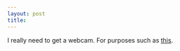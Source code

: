 ```yaml
---
layout: post
title: 
---
```


I really need to get a webcam. For purposes such as <a href="http://dreamtank.waferbaby.com/bin/ralph-love.avi">this</a>.
